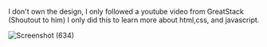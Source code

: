 I don't own the design, I only followed a youtube video from GreatStack (Shoutout to him) 
I only did this to learn more about html,css, and javascript.

![Screenshot (634)](https://github.com/Zero2894/To-do-list/assets/75819073/f2629e14-b017-47fb-98b9-0f84729a3902)
